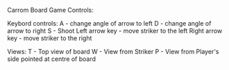 Carrom Board Game Controls:

Keybord controls:
A - change angle of arrow to left
D - change angle of arrow to right
S - Shoot
Left arrow key - move striker to the left
Right arrow key - move striker to the right

Views:
T - Top view of board
W - View from Striker
P - View from Player's side pointed at centre of board
